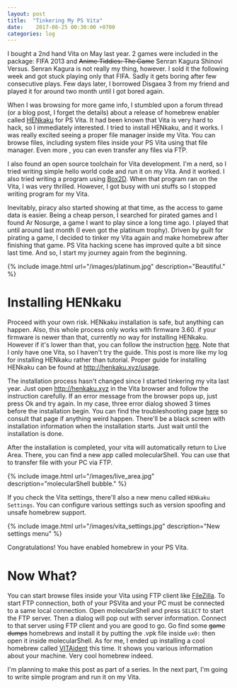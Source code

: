 ```yaml
---
layout: post
title:  "Tinkering My PS Vita"
date:    2017-08-25 00:30:00 +0700
categories: log
---
```

I bought a 2nd hand Vita on May last year. 2 games were included in the package: FIFA 2013 and ~~Anime Tiddies: The Game~~ Senran Kagura Shinovi Versus. Senran Kagura is not really my thing, however. I sold it the following week and got stuck playing only that FIFA. Sadly it gets boring after few consecutive plays. Few days later, I borrowed Disgaea 3 from my friend and played it for around two month until I got bored again.

When I was browsing for more game info, I stumbled upon a forum thread (or a blog post, I forget the details) about a release of homebrew enabler called [HENkaku](http://henkaku.xyz) for PS Vita. It had been known that Vita is very hard to hack, so I immediately interested. I tried to install HENkaku, and it works. I was really excited seeing a proper file manager inside my Vita. You can browse files, including system files inside your PS Vita using that file manager. Even more , you can even transfer any files via FTP.

I also found an open source toolchain for Vita development. I'm a nerd, so I tried writing simple hello world code and run it on my Vita. And it worked. I also tried writing a program using [Box2D](https://github.com/erincatto/Box2D). When that program ran on the Vita, I was very thrilled. However, I got busy with uni stuffs so I stopped writing program for my Vita.

Inevitably, piracy also started showing at that time, as the access to game data is easier. Being a cheap person, I searched for pirated games and I found Ar Nosurge, a game I want to play since a long time ago. I played that until around last month (I even got the platinum trophy). Driven by guilt for pirating a game, I decided to tinker my Vita again and make homebrew after finishing that game. PS Vita hacking scene has improved quite a bit since last time. And so, I start my journey again from the beginning.

{% include image.html url="/images/platinum.jpg" description="Beautiful." %}

# Installing HENkaku
Proceed with your own risk. HENkaku installation is safe, but anything can happen. Also, this whole process only works with firmware 3.60. if your firmware is newer than that, currently no way for installing HENkaku. However if it's lower than that, you can follow the instruction [here](http://henkaku.xyz/usage/). Note that I only have one Vita, so I haven't try the guide. This post is more like my log for installing HENkaku rather than tutorial. Proper guide for installing HENkaku can be found at <http://henkaku.xyz/usage>.

The installation process hasn't changed since I started tinkering my vita last year. Just open <http://henkaku.xyz> in the Vita browser and follow the instruction carefully. If an error message from the browser pops up, just press Ok and try again. In my case, three error dialog showed 3 times before the installation begin. You can find the troubleshooting page [here](http://henkaku.xyz/usage) so consult that page if anything weird happen. There'll be a black screen with installation information when the installation starts. Just wait until the installation is done.

After the installation is completed, your vita will automatically return to Live Area. There, you can find a new app called molecularShell. You can use that to transfer file with your PC via FTP.

{% include image.html url="/images/live_area.jpg" description="molecularShell bubble." %}

If you check the Vita settings, there'll also a new menu called `HENkaku Settings`. You can configure various settings such as version spoofing and unsafe homebrew support.

{% include image.html url="/images/vita_settings.jpg" description="New settings menu" %}

Congratulations! You have enabled homebrew in your PS Vita.

# Now What?
You can start browse files inside your Vita using FTP client like [FileZilla](https://filezilla-project.org/). To start FTP connection, both of your PSVita and your PC must be connected to a same local connection. Open molecularShell and press `SELECT` to start the FTP server. Then a dialog will pop out with server information. Connect to that server using FTP client and you are good to go. Go find some ~~game dumps~~ homebrews and install it by putting the .vpk file inside `ux0:` then open it inside molecularShell. As for me, I ended up installing a cool homebrew called [VITAident](https://github.com/joel16/VITAident) this time. It shows you various information about your machine. Very cool homebrew indeed.

I'm planning to make this post as part of a series. In the next part, I'm going to write simple program and run it on my Vita.
